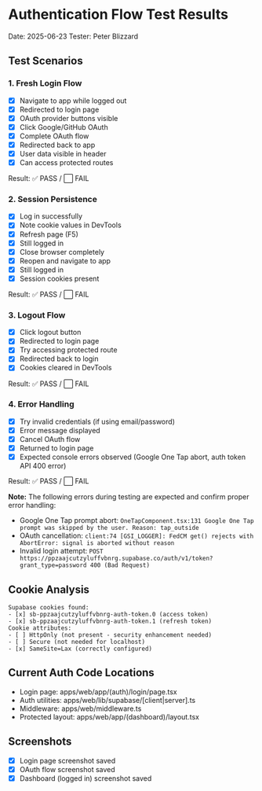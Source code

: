 # Authentication Flow Test Results

Date: 2025-06-23
Tester: Peter Blizzard

## Test Scenarios

### 1. Fresh Login Flow

- [x] Navigate to app while logged out
- [x] Redirected to login page
- [x] OAuth provider buttons visible
- [x] Click Google/GitHub OAuth
- [x] Complete OAuth flow
- [x] Redirected back to app
- [x] User data visible in header
- [x] Can access protected routes

Result: ✅ PASS / ⬜ FAIL

### 2. Session Persistence

- [x] Log in successfully
- [x] Note cookie values in DevTools
- [x] Refresh page (F5)
- [x] Still logged in
- [x] Close browser completely
- [x] Reopen and navigate to app
- [x] Still logged in
- [x] Session cookies present

Result: ✅ PASS / ⬜ FAIL

### 3. Logout Flow

- [x] Click logout button
- [x] Redirected to login page
- [x] Try accessing protected route
- [x] Redirected back to login
- [x] Cookies cleared in DevTools

Result: ✅ PASS / ⬜ FAIL

### 4. Error Handling

- [x] Try invalid credentials (if using email/password)
- [x] Error message displayed
- [x] Cancel OAuth flow
- [x] Returned to login page
- [x] Expected console errors observed (Google One Tap abort, auth token API 400 error)

Result: ✅ PASS / ⬜ FAIL

**Note:** The following errors during testing are expected and confirm proper error handling:

- Google One Tap prompt abort: `OneTapComponent.tsx:131 Google One Tap prompt was skipped by the user. Reason: tap_outside`
- OAuth cancellation: `client:74 [GSI_LOGGER]: FedCM get() rejects with AbortError: signal is aborted without reason`
- Invalid login attempt: `POST https://ppzaajcutzyluffvbnrg.supabase.co/auth/v1/token?grant_type=password 400 (Bad Request)`

## Cookie Analysis

```
Supabase cookies found:
- [x] sb-ppzaajcutzyluffvbnrg-auth-token.0 (access token)
- [x] sb-ppzaajcutzyluffvbnrg-auth-token.1 (refresh token)
Cookie attributes:
- [ ] HttpOnly (not present - security enhancement needed)
- [ ] Secure (not needed for localhost)
- [x] SameSite=Lax (correctly configured)
```

## Current Auth Code Locations

- Login page: apps/web/app/(auth)/login/page.tsx
- Auth utilities: apps/web/lib/supabase/[client|server].ts
- Middleware: apps/web/middleware.ts
- Protected layout: apps/web/app/(dashboard)/layout.tsx

## Screenshots

- [x] Login page screenshot saved
- [x] OAuth flow screenshot saved
- [x] Dashboard (logged in) screenshot saved
